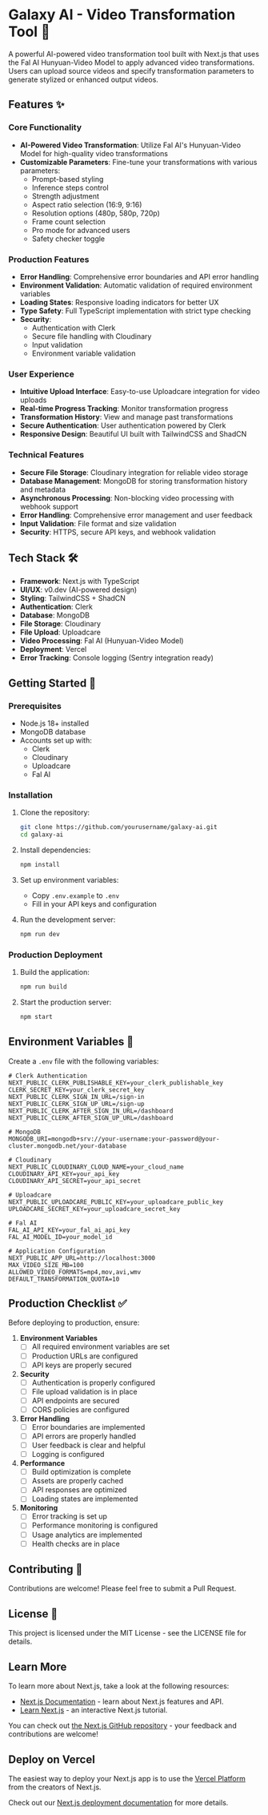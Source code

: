 # Galaxy AI - Video Transformation Tool 🎥

A powerful AI-powered video transformation tool built with Next.js that uses the Fal AI Hunyuan-Video Model to apply advanced video transformations. Users can upload source videos and specify transformation parameters to generate stylized or enhanced output videos.

## Features ✨

### Core Functionality
- **AI-Powered Video Transformation**: Utilize Fal AI's Hunyuan-Video Model for high-quality video transformations
- **Customizable Parameters**: Fine-tune your transformations with various parameters:
  - Prompt-based styling
  - Inference steps control
  - Strength adjustment
  - Aspect ratio selection (16:9, 9:16)
  - Resolution options (480p, 580p, 720p)
  - Frame count selection
  - Pro mode for advanced users
  - Safety checker toggle

### Production Features
- **Error Handling**: Comprehensive error boundaries and API error handling
- **Environment Validation**: Automatic validation of required environment variables
- **Loading States**: Responsive loading indicators for better UX
- **Type Safety**: Full TypeScript implementation with strict type checking
- **Security**: 
  - Authentication with Clerk
  - Secure file handling with Cloudinary
  - Input validation
  - Environment variable validation

### User Experience
- **Intuitive Upload Interface**: Easy-to-use Uploadcare integration for video uploads
- **Real-time Progress Tracking**: Monitor transformation progress
- **Transformation History**: View and manage past transformations
- **Secure Authentication**: User authentication powered by Clerk
- **Responsive Design**: Beautiful UI built with TailwindCSS and ShadCN

### Technical Features
- **Secure File Storage**: Cloudinary integration for reliable video storage
- **Database Management**: MongoDB for storing transformation history and metadata
- **Asynchronous Processing**: Non-blocking video processing with webhook support
- **Error Handling**: Comprehensive error management and user feedback
- **Input Validation**: File format and size validation
- **Security**: HTTPS, secure API keys, and webhook validation

## Tech Stack 🛠️

- **Framework**: Next.js with TypeScript
- **UI/UX**: v0.dev (AI-powered design)
- **Styling**: TailwindCSS + ShadCN
- **Authentication**: Clerk
- **Database**: MongoDB
- **File Storage**: Cloudinary
- **File Upload**: Uploadcare
- **Video Processing**: Fal AI (Hunyuan-Video Model)
- **Deployment**: Vercel
- **Error Tracking**: Console logging (Sentry integration ready)

## Getting Started 🚀

### Prerequisites
- Node.js 18+ installed
- MongoDB database
- Accounts set up with:
  - Clerk
  - Cloudinary
  - Uploadcare
  - Fal AI

### Installation

1. Clone the repository:
   ```bash
   git clone https://github.com/yourusername/galaxy-ai.git
   cd galaxy-ai
   ```

2. Install dependencies:
   ```bash
   npm install
   ```

3. Set up environment variables:
   - Copy `.env.example` to `.env`
   - Fill in your API keys and configuration

4. Run the development server:
   ```bash
   npm run dev
   ```

### Production Deployment

1. Build the application:
   ```bash
   npm run build
   ```

2. Start the production server:
   ```bash
   npm start
   ```

## Environment Variables 🔑

Create a `.env` file with the following variables:

```env
# Clerk Authentication
NEXT_PUBLIC_CLERK_PUBLISHABLE_KEY=your_clerk_publishable_key
CLERK_SECRET_KEY=your_clerk_secret_key
NEXT_PUBLIC_CLERK_SIGN_IN_URL=/sign-in
NEXT_PUBLIC_CLERK_SIGN_UP_URL=/sign-up
NEXT_PUBLIC_CLERK_AFTER_SIGN_IN_URL=/dashboard
NEXT_PUBLIC_CLERK_AFTER_SIGN_UP_URL=/dashboard

# MongoDB
MONGODB_URI=mongodb+srv://your-username:your-password@your-cluster.mongodb.net/your-database

# Cloudinary
NEXT_PUBLIC_CLOUDINARY_CLOUD_NAME=your_cloud_name
CLOUDINARY_API_KEY=your_api_key
CLOUDINARY_API_SECRET=your_api_secret

# Uploadcare
NEXT_PUBLIC_UPLOADCARE_PUBLIC_KEY=your_uploadcare_public_key
UPLOADCARE_SECRET_KEY=your_uploadcare_secret_key

# Fal AI
FAL_AI_API_KEY=your_fal_ai_api_key
FAL_AI_MODEL_ID=your_model_id

# Application Configuration
NEXT_PUBLIC_APP_URL=http://localhost:3000
MAX_VIDEO_SIZE_MB=100
ALLOWED_VIDEO_FORMATS=mp4,mov,avi,wmv
DEFAULT_TRANSFORMATION_QUOTA=10
```

## Production Checklist ✅

Before deploying to production, ensure:

1. **Environment Variables**
   - [ ] All required environment variables are set
   - [ ] Production URLs are configured
   - [ ] API keys are properly secured

2. **Security**
   - [ ] Authentication is properly configured
   - [ ] File upload validation is in place
   - [ ] API endpoints are secured
   - [ ] CORS policies are configured

3. **Error Handling**
   - [ ] Error boundaries are implemented
   - [ ] API errors are properly handled
   - [ ] User feedback is clear and helpful
   - [ ] Logging is configured

4. **Performance**
   - [ ] Build optimization is complete
   - [ ] Assets are properly cached
   - [ ] API responses are optimized
   - [ ] Loading states are implemented

5. **Monitoring**
   - [ ] Error tracking is set up
   - [ ] Performance monitoring is configured
   - [ ] Usage analytics are implemented
   - [ ] Health checks are in place

## Contributing 🤝

Contributions are welcome! Please feel free to submit a Pull Request.

## License 📄

This project is licensed under the MIT License - see the LICENSE file for details.

## Learn More

To learn more about Next.js, take a look at the following resources:

- [Next.js Documentation](https://nextjs.org/docs) - learn about Next.js features and API.
- [Learn Next.js](https://nextjs.org/learn) - an interactive Next.js tutorial.

You can check out [the Next.js GitHub repository](https://github.com/vercel/next.js) - your feedback and contributions are welcome!

## Deploy on Vercel

The easiest way to deploy your Next.js app is to use the [Vercel Platform](https://vercel.com/new?utm_medium=default-template&filter=next.js&utm_source=create-next-app&utm_campaign=create-next-app-readme) from the creators of Next.js.

Check out our [Next.js deployment documentation](https://nextjs.org/docs/app/building-your-application/deploying) for more details.
